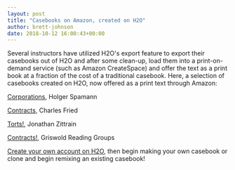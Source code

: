```yaml
---
layout: post
title: "Casebooks on Amazon, created on H2O"
author: brett-johnson
date: 2018-10-12 16:00:43+00:00
---
```


Several instructors have utilized H2O's export feature to export their casebooks out of H2O and after some clean-up, load them into a print-on-demand service (such as Amazon CreateSpace) and offer the text as a print book at a fraction of the cost of a traditional casebook. Here, a selection of casebooks created on H2O, now offered as a print text through Amazon:

[Corporations](https://www.amazon.com/Corporations-Holger-Spamann/dp/1725809133/), Holger Spamann

[Contracts](https://www.amazon.com/dp/1979844712), Charles Fried

[Torts!](https://www.amazon.com/dp/1978447132), Jonathan Zittrain

[Contracts!](https://www.amazon.com/Contracts-Promises-Commerce-J-Ellis/dp/1722481528), Griswold Reading Groups

[Create your own account on H2O](https://opencasebook.org/users/new), then begin making your own casebook or clone and begin remixing an existing casebook!
